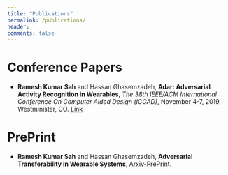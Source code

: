 ```yaml
---
title: "Publications"
permalink: /publications/
header:
comments: false
---
```


# Conference Papers
-  **Ramesh Kumar Sah** and Hassan Ghasemzadeh, **Adar: Adversarial Activity Recognition in Wearables**, *The 38th IEEE/ACM International Conference On Computer Aided Design (ICCAD)*, November 4-7, 2019, Westminister, CO. [Link](https://www.semanticscholar.org/paper/Adar%3A-Adversarial-Activity-Recognition-in-Wearables-Sah-Ghasemzadeh/2e5222171b5eb8c9dd855d7bf96bf54e661ea9a1)


# PrePrint 
- **Ramesh Kumar Sah** and Hassan Ghasemzadeh, **Adversarial Transferability in Wearable Systems**, [Arxiv-PrePrint](https://arxiv.org/abs/2003.07982). 